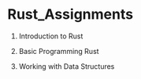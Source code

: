 # Rust_Assignments

1. Introduction to Rust

2. Basic Programming Rust

3. Working with Data Structures
